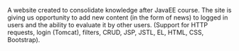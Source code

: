 A website created to consolidate knowledge after JavaEE course. The site is giving us opportunity to add new content (in the form of news) to logged in users and the ability to evaluate it by other users. (Support for HTTP requests, login (Tomcat), filters, CRUD, JSP, JSTL, EL, HTML, CSS, Bootstrap).
